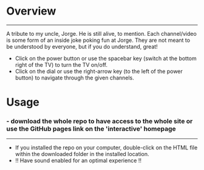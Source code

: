 # Overview
--------
A tribute to my uncle, Jorge. He is still alive, to mention. Each channel/video is some form of an inside joke poking fun at Jorge. They are not meant to be understood by everyone, but if you do understand, great!

  - Click on the power button or use the spacebar key (switch at the bottom right of the TV) to turn the TV on/off. 
  - Click on the dial or use the right-arrow key (to the left of the power button) to navigate through the given channels.

# Usage 
### - download the whole repo to have access to the whole site or use the GitHub pages link on the 'interactive' homepage
-----
- If you installed the repo on your computer, double-click on the HTML file within the downloaded folder in the installed location.
- !! Have sound enabled for an optimal experience !!
  
